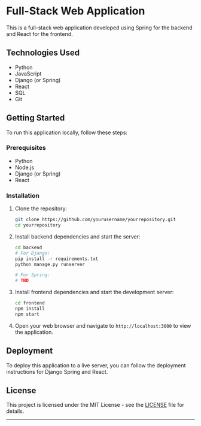 # Full-Stack Web Application

This is a full-stack web application developed using Spring for the backend and React for the frontend.

## Technologies Used

- Python
- JavaScript
- Django (or Spring)
- React
- SQL
- Git

## Getting Started

To run this application locally, follow these steps:

### Prerequisites

- Python
- Node.js
- Django (or Spring)
- React

### Installation

1. Clone the repository:

   ```bash
   git clone https://github.com/yourusername/yourrepository.git
   cd yourrepository
   ```

2. Install backend dependencies and start the server:

   ```bash
   cd backend
   # For Django:
   pip install -r requirements.txt
   python manage.py runserver

   # For Spring:
   # TBD
   ```

3. Install frontend dependencies and start the development server:

   ```bash
   cd frontend
   npm install
   npm start
   ```

4. Open your web browser and navigate to `http://localhost:3000` to view the application.

## Deployment

To deploy this application to a live server, you can follow the deployment instructions for Django Spring and React.

## License

This project is licensed under the MIT License - see the [LICENSE](LICENSE) file for details.

---
